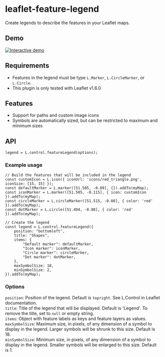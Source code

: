 # leaflet-feature-legend
Create legends to describe the features in your Leaflet maps.

## Demo
<a href="https://aazuspan.github.io/leaflet-feature-legend/demo/index.html"><img src="https://i.imgur.com/XlHaYFE.jpg" title="Interactive demo" /></a>

## Requirements
- Features in the legend must be type `L.Marker`, `L.CircleMarker`, or `L.Circle`.
- This plugin is only tested with Leaflet v1.6.0

## Features
- Support for paths and custom image icons
- Symbols are automatically sized, but can be restricted to maximum and minimum sizes

## API
```
legend = L.control.featureLegend(options);
```

### Example usage
```
// Build the features that will be included in the legend
const customIcon = L.icon({ iconUrl: 'icons/red_triangle.png', iconSize: [15, 15] });
const defaultMarker = L.marker([51.505, -0.09], {}).addTo(myMap);
const iconMarker = L.marker([51.505, -0.115], { icon: customIcon }).addTo(myMap);
const circleMarker = L.circleMarker([51.515, -0.08], { color: 'red' }).addTo(myMap);
const dotMarker = L.circle([51.494, -0.08], { color: 'red' }).addTo(myMap);

// Create the legend
const legend = L.control.featureLegend({
    position: "bottomleft",
    title: "Shapes",
    items: {
        "Default marker": defaultMarker,
        "Icon marker": iconMarker,
        "Circle marker": circleMarker,
        "Dot marker": dotMarker,
    },
    maxSymbolSize: 18,
    minSymbolSize: 2,
}).addTo(myMap);
```

### Options
`position`: Position of the legend. Default is `topright`. See L.Control in Leaflet documentation.<br/>
`title`: Title of the legend that will be displayed. Default is 'Legend'. To remove the title, set to `null` or empty string.<br/>
`items`: Object with feature labels as keys and feature layers as values.<br/>
`maxSymbolSize`: Maximum size, in pixels, of any dimension of a symbol to display in the legend. Larger symbols will be shrunk to this size. Default is 18.<br/>
`minSymbolSize`: Minimum size, in pixels, of any dimension of a symbol to display in the legend. Smaller symbols will be enlarged to this size. Default is 1.<br/>
